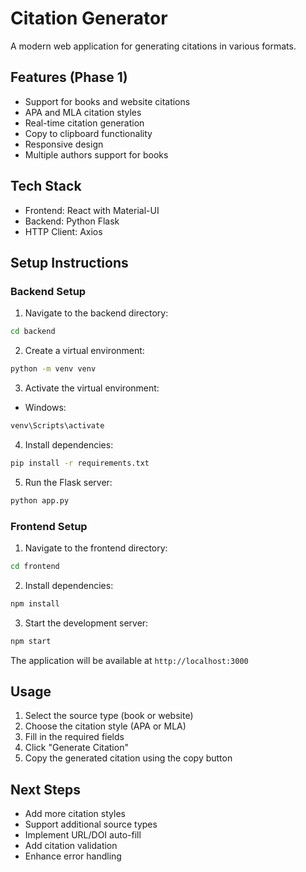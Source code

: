 # Citation Generator

A modern web application for generating citations in various formats.

## Features (Phase 1)

- Support for books and website citations
- APA and MLA citation styles
- Real-time citation generation
- Copy to clipboard functionality
- Responsive design
- Multiple authors support for books

## Tech Stack

- Frontend: React with Material-UI
- Backend: Python Flask
- HTTP Client: Axios

## Setup Instructions

### Backend Setup

1. Navigate to the backend directory:
```bash
cd backend
```

2. Create a virtual environment:
```bash
python -m venv venv
```

3. Activate the virtual environment:
- Windows:
```bash
venv\Scripts\activate
```

4. Install dependencies:
```bash
pip install -r requirements.txt
```

5. Run the Flask server:
```bash
python app.py
```

### Frontend Setup

1. Navigate to the frontend directory:
```bash
cd frontend
```

2. Install dependencies:
```bash
npm install
```

3. Start the development server:
```bash
npm start
```

The application will be available at `http://localhost:3000`

## Usage

1. Select the source type (book or website)
2. Choose the citation style (APA or MLA)
3. Fill in the required fields
4. Click "Generate Citation"
5. Copy the generated citation using the copy button

## Next Steps

- Add more citation styles
- Support additional source types
- Implement URL/DOI auto-fill
- Add citation validation
- Enhance error handling
